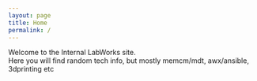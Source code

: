 ```yaml
---
layout: page
title: Home
permalink: /
---
```

Welcome to the Internal LabWorks site.  
Here you will find random tech info, but mostly memcm/mdt, awx/ansible, 3dprinting etc

